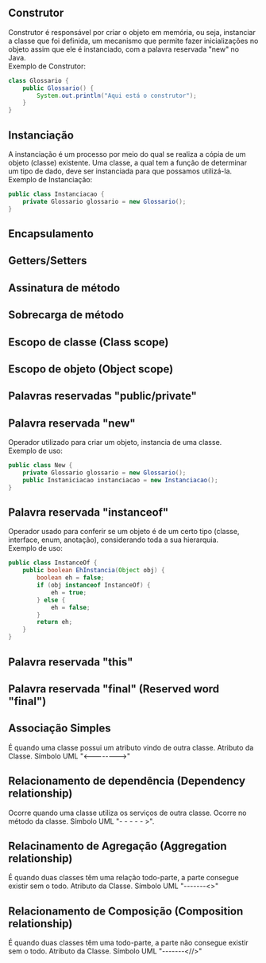 ## Construtor
Construtor é responsável por criar o objeto em memória, ou seja, instanciar a classe que foi definida, um mecanismo que permite fazer inicializações no objeto assim que ele é instanciado, com a palavra reservada "new" no Java.  
Exemplo de Construtor:
``` Java
class Glossario {
    public Glossario() {
        System.out.println("Aqui está o construtor");
    }
}
```
## Instanciação
A instanciação é um processo por meio do qual se realiza a cópia de um objeto (classe) existente. Uma classe, a qual tem a função de determinar um tipo de dado, deve ser instanciada para que possamos utilizá-la.  
Exemplo de Instanciação:
``` Java
public class Instanciacao {
    private Glossario glossario = new Glossario();
}
```
## Encapsulamento

## Getters/Setters
## Assinatura de método
## Sobrecarga de método
## Escopo de classe (Class scope)
## Escopo de objeto (Object scope)
## Palavras reservadas "public/private"
## Palavra reservada "new"
Operador utilizado para criar um objeto, instancia de uma classe.  
Exemplo de uso:
``` Java
public class New {
    private Glossario glossario = new Glossario();
    public Instaniciacao instanciacao = new Instanciacao();
}
```
## Palavra reservada "instanceof"
Operador usado para conferir se um objeto é de um certo tipo (classe, interface, enum, anotação), considerando toda a sua hierarquia.  
Exemplo de uso:
``` Java
public class InstanceOf {
    public boolean EhInstancia(Object obj) {
        boolean eh = false;
        if (obj instanceof InstanceOf) {
            eh = true;
        } else {
            eh = false;
        }
        return eh;
    }
}
```
## Palavra reservada "this"
## Palavra reservada "final" (Reserved word "final")
## Associação Simples
É quando uma classe possui um atributo vindo de outra classe. Atributo da Classe.
Símbolo UML "<-------->"
## Relacionamento de dependência (Dependency relationship)
Ocorre quando uma classe utiliza os serviços de outra classe. Ocorre no método da classe.
Símbolo UML "- - - - - >".
## Relacinamento de Agregação (Aggregation relationship)
É quando duas classes têm uma relação todo-parte, a parte consegue existir sem o todo. Atributo da Classe.
Símbolo UML "-------<>"
## Relacionamento de Composição (Composition relationship)
É quando duas classes têm uma todo-parte, a parte não consegue existir sem o todo. Atributo da Classe.
Símbolo UML "-------<//>"